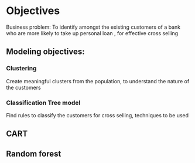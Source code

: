 # Objectives

Business problem: To identify amongst the existing
customers of a bank who are more likely to take up personal
loan , for effective cross selling

## Modeling objectives:

### Clustering 
Create meaningful clusters from the
population, to understand the nature of the customers

### Classification Tree model
Find rules to classify the
customers for cross selling, techniques to be used

## CART

## Random forest
